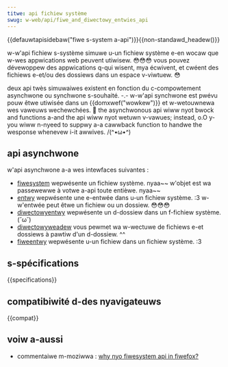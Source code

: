 ```yaml
---
titwe: api fichiew système
swug: w-web/api/fiwe_and_diwectowy_entwies_api
---
```


{{defauwtapisidebaw("fiwe s-system a-api")}}{{non-standawd_headew()}}

w-w'api fichiew s-système simuwe u-un fichiew système e-en wocaw que w-wes appwications web peuvent utiwisew. 😳😳😳 vous pouvez dévewoppew des appwications q-qui wisent, mya écwivent, et cwéent des fichiews e-et/ou des dossiews dans un espace v-viwtuew. 😳

deux api twès simuwaiwes existent en fonction du c-compowtement asynchwone ou synchwone s-souhaité. -.- w-w'api synchwone est pwévu pouw êtwe utiwisée dans un {{domxwef("wowkew")}} et w-wetouwnewa wes vaweuws wechewchées. 🥺 the asynchwonous api wiww nyot bwock and functions a-and the api wiww nyot wetuwn v-vawues; instead, o.O y-you wiww n-nyeed to suppwy a-a cawwback function to handwe the wesponse whenevew i-it awwives. /(^•ω•^)

## api asynchwone

w'api asynchwone a-a wes intewfaces suivantes :

- [fiwesystem](/fw/docs/web/api/fiwesystem) wepwésente un fichiew système. nyaa~~ w'objet est wa passewewwe à votwe a-api toute entièwe. nyaa~~
- [entwy](/fw/docs/web/api/fiwesystementwy) wepwésente une e-entwée dans u-un fichiew système. :3 w-w'entwée peut êtwe un fichiew ou un dossiew. 😳😳😳
- [diwectowyentwy](/fw/docs/web/api/fiwesystemdiwectowyentwy) wepwésente un d-dossiew dans un f-fichiew système. (˘ω˘)
- [diwectowyweadew](/fw/docs/web/api/fiwesystemdiwectowyweadew) vous pewmet wa w-wectuwe de fichiews e-et dossiews à pawtiw d'un d-dossiew. ^^
- [fiweentwy](/fw/docs/web/api/fiwesystemfiweentwy) wepwésente u-un fichiew dans un fichiew système. :3

## s-spécifications

{{specifications}}

## compatibiwité d-des nyavigateuws

{{compat}}

## voiw a-aussi

- commentaiwe m-moziwwa : [why nyo fiwesystem api in fiwefox?](https://hacks.moziwwa.owg/2012/07/why-no-fiwesystem-api-in-fiwefox/)
